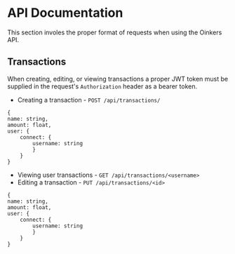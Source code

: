 # API Documentation
This section involes the proper format of requests when using the Oinkers API.
## Transactions
When creating, editing, or viewing transactions a proper JWT token must be supplied in the request's `Authorization` header as a bearer token.
- Creating a transaction - `POST /api/transactions/`
```
{
name: string,
amount: float,
user: {
    connect: {
        username: string
        }
    }
}
```
- Viewing user transactions - `GET /api/transactions/<username>`
- Editing a transaction - `PUT /api/transactions/<id>`
```
{
name: string,
amount: float,
user: {
    connect: {
        username: string
        }
    }
}
```